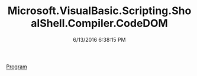 ﻿---
title: Microsoft.VisualBasic.Scripting.ShoalShell.Compiler.CodeDOM
date: 6/13/2016 6:38:15 PM
---

[Program](T-Microsoft.VisualBasic.Scripting.ShoalShell.Compiler.CodeDOM.Program.html)
